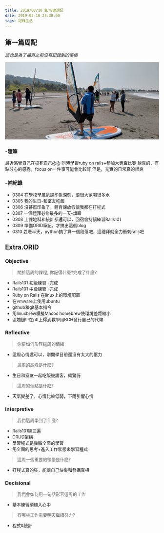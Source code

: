 ```yaml
---
title: 2019/03/10 亂78遭週記
date: 2019-03-10 23:30:00
tags: 記錄生活
---
```

## **第一篇周記**
_這也是為了補齊之前沒有記錄到的事情_

![](https://raw.githubusercontent.com/kidneyweakx/img-host/image/image/20190310.jpg)
<!-- more -->
### **-隨筆**

最近感覺自己在搞死自己@@
同時學習ruby on rails+參加大專盃比賽
說真的，有點分心的感覺，focus on一件事可能會比較好
但是，充實的日常真的很爽

### **-補紀錄**

- 0304 在學校學風帆課印象深刻，浪很大家喝很多水
- 0305 我的生日-和室友吃飯
- 0306 沒甚麼印象了，體育課放假讓我都在打程式
- 0307 一個禮拜必修最多的一天-煩躁
- 0308 上課地科和統計都還可以，回宿舍持續練習Rails101
- 0309 準備ORID筆記，才搞出這個blog
- 0310 耍廢半天，python搞了算一個段落吧，這禮拜就全力衝刺rails吧

## Extra.ORID

### **Objective**

> 關於這周的課程, 你記得什麼?完成了什麼?

- Rails101 初級練習 -完成
- Rails101 中級練習 -完成
- Ruby on Rails 在linux上的環境配置
- 在vmware上使用ubuntu
- github和git基本指令
- 用linuxbrew模擬Macos homebrew使環境差距縮小
- 區塊鏈!!!在ptt上得到教學用BCH發行自己的代幣

### **Reflective**

> 你要如何形容這周的情緒

* 這周心情還可以，剛開學目前還沒有太大的壓力

> 這周的高峰是什麼?

* 生日和室友一起吃飯被請客，頗驚訝

> 這周的低點是什麼?

* 天氣變差了，心情比較低弱，下雨引響心情

### **Interpretive**

> 我們這周學到了什麼?

- Rails101練三遍
- CRUD架構
- 學習程式是靠腦全面的學習
- 用全面的思考+進入工作狀態來學習程式

> 這周一個重要的領悟是什麼?

* 打程式真的爽，能讓自己快樂和發掘真相

### **Decisional**

> 我們會如何用一句話形容這周的工作

* 基本練習須植入心中

> 有哪些工作需要明天繼續努力?

* 程式&統計